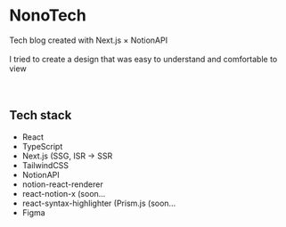 # NonoTech
Tech blog created with Next.js × NotionAPI
<br><br>
I tried to create a design that was easy to understand and comfortable to view
<br><br><br>

## Tech stack
- React
- TypeScript
- Next.js (SSG, ISR → SSR  
- TailwindCSS
- NotionAPI
- notion-react-renderer
- react-notion-x (soon...
- react-syntax-highlighter (Prism.js (soon...
- Figma 

